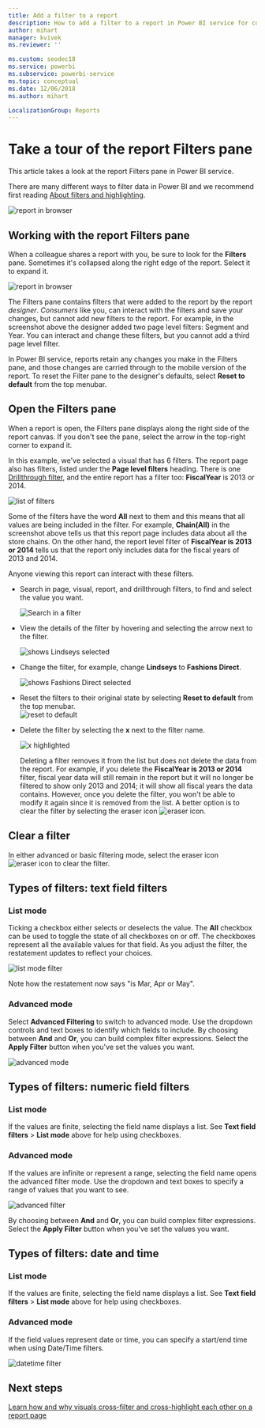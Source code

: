 ```yaml
---
title: Add a filter to a report
description: How to add a filter to a report in Power BI service for consumers
author: mihart
manager: kvivek
ms.reviewer: ''

ms.custom: seodec18
ms.service: powerbi
ms.subservice: powerbi-service
ms.topic: conceptual
ms.date: 12/06/2018
ms.author: mihart

LocalizationGroup: Reports
---
```

# Take a tour of the report Filters pane
This article takes a look at the report Filters pane in Power BI service.

There are many different ways to filter data in Power BI and we recommend first reading [About filters and highlighting](../power-bi-reports-filters-and-highlighting.md).

![report in browser](media/end-user-report-filter/power-bi-browser.png)

## Working with the report Filters pane
When a colleague shares a report with you, be sure to look for the **Filters** pane. Sometimes it's collapsed along the right edge of the report. Select it to expand it.   

![report in browser](media/end-user-report-filter/power-bi-expanded.png)

The Filters pane contains filters that were added to the report by the report *designer*. *Consumers* like you, can interact with the filters and save your changes, but cannot add new filters to the report. For example, in the screenshot above the designer added two page level filters: Segment and Year. You can interact and change these filters, but you cannot add a third page level filter.

In Power BI service, reports retain any changes you make in the Filters pane, and those changes are carried through to the mobile version of the report. To reset the Filter pane to the designer's defaults, select **Reset to default** from the top menubar.     

## Open the Filters pane
When a report is open, the Filters pane displays along the right side of the report canvas. If you don't see the pane, select the arrow in the top-right corner to expand it.  

In this example, we've selected a visual that has 6 filters. The report page also has filters, listed under the **Page level filters** heading. There is one [Drillthrough filter](../power-bi-report-add-filter.md), and the entire report has a filter too:  **FiscalYear** is 2013 or 2014.

![list of filters](media/end-user-report-filter/power-bi-filter-list.png)

Some of the filters have the word **All** next to them and this means that all values are being included in the filter.  For example, **Chain(All)** in the screenshot above tells us that this report page includes data about all the store chains.  On the other hand, the report level filter of **FiscalYear is 2013 or 2014** tells us that the report only includes data for the fiscal years of 2013 and 2014.

Anyone viewing this report can interact with these filters.

- Search in page, visual, report, and drillthrough filters, to find and select the value you want. 

    ![Search in a filter](media/end-user-report-filter/power-bi-filter-search.png)

- View the details of the filter by hovering and selecting the arrow next to the filter.
  
   ![shows Lindseys selected](media/end-user-report-filter/power-bi-expan-filter.png)
* Change the filter, for example, change **Lindseys** to **Fashions Direct**.
  
     ![shows Fashions Direct selected](media/end-user-report-filter/power-bi-filter-chain.png)

* Reset the filters to their original state by selecting **Reset to default** from the top menubar.    
    ![reset to default](media/end-user-report-filter/power-bi-reset-to-default.png)
    
* Delete the filter by selecting the **x** next to the filter name.
  
    ![x highlighted](media/end-user-report-filter/power-bi-delete-filter.png)

  Deleting a filter removes it from the list but does not delete the data from the report.  For example, if you delete the **FiscalYear is 2013 or 2014** filter, fiscal year data will still remain in the report but it will no longer be filtered to show only 2013 and 2014; it will show all fiscal years the data contains.  However, once you delete the filter, you won't be able to modify it again since it is removed from the list. A better option is to clear the filter by selecting the eraser icon ![ eraser icon ](media/end-user-report-filter/power-bi-eraser-icon.png).
  
  



## Clear a filter
 In either advanced or basic filtering mode, select the eraser icon  ![eraser icon](media/end-user-report-filter/pbi_erasericon.jpg) to clear the filter. 


## Types of filters: text field filters
### List mode
Ticking a checkbox either selects or deselects the value. The **All** checkbox can be used to toggle the state of all checkboxes on or off. The checkboxes represent all the available values for that field.  As you adjust the filter, the restatement updates to reflect your choices. 

![list mode filter](media/end-user-report-filter/power-bi-restatement-new.png)

Note how the restatement now says "is Mar, Apr or May".

### Advanced mode
Select **Advanced Filtering** to switch to advanced mode. Use the dropdown controls and text boxes to identify which fields to include. By choosing between **And** and **Or**, you can build complex filter expressions. Select the **Apply Filter** button when you've set the values you want.  

![advanced mode](media/end-user-report-filter/power-bi-advanced.png)

## Types of filters: numeric field filters
### List mode
If the values are finite, selecting the field name displays a list.  See **Text field filters** &gt; **List mode** above for help using checkboxes.   

### Advanced mode
If the values are infinite or represent a range, selecting the field name opens the advanced filter mode. Use the dropdown and text boxes to specify a range of values that you want to see. 

![advanced filter](media/end-user-report-filter/power-bi-dropdown-and-text.png)

By choosing between **And** and **Or**, you can build complex filter expressions. Select the **Apply Filter** button when you've set the values you want.

## Types of filters: date and time
### List mode
If the values are finite, selecting the field name displays a list.  See **Text field filters** &gt; **List mode** above for help using checkboxes.   

### Advanced mode
If the field values represent date or time, you can specify a start/end time when using Date/Time filters.  

![datetime filter](media/end-user-report-filter/pbi_date-time-filters.png)


## Next steps
[Learn how and why visuals cross-filter and cross-highlight each other on a report page](end-user-interactions.md)